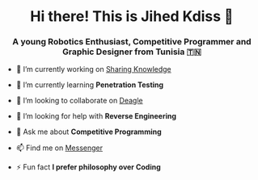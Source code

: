 <h1 align="center">Hi there! This is Jihed Kdiss 👋</h1>
<h3 align="center">A young Robotics Enthusiast, Competitive Programmer and Graphic Designer from Tunisia 🇹🇳</h3>

- 🔭 I’m currently working on [Sharing Knowledge](https://facebook.com/thisisjihedkdiss)

- 🌱 I’m currently learning **Penetration Testing**

- 👯 I’m looking to collaborate on [Deagle](https://github.com/jihedkdiss/Deagle)

- 🤝 I’m looking for help with **Reverse Engineering**

- 💬 Ask me about **Competitive Programming**

- 📫 Find me on [Messenger](https://m.me/thisisjihedkdiss)

- ⚡ Fun fact **I prefer philosophy over Coding**
